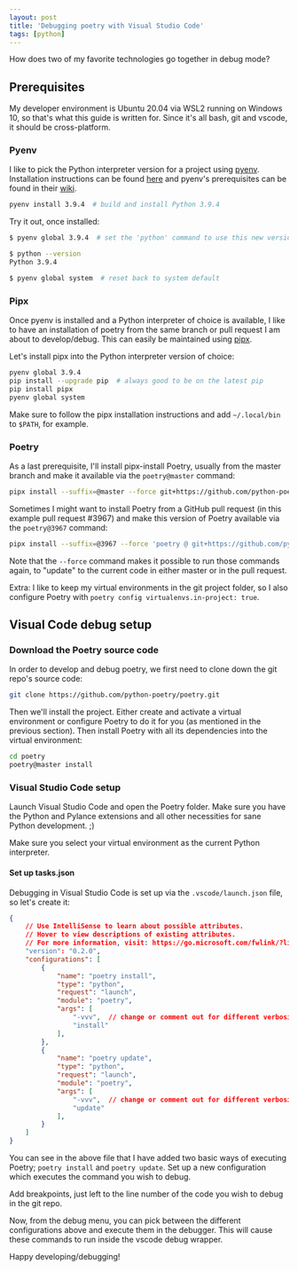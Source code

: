 ```yaml
---
layout: post
title: 'Debugging poetry with Visual Studio Code'
tags: [python]
---
```


How does two of my favorite technologies go together in debug mode?

<!--more-->

## Prerequisites

My developer environment is Ubuntu 20.04 via WSL2 running on Windows 10, so that's what this guide is written for. Since it's all bash, git and vscode, it should be cross-platform.

### Pyenv

I like to pick the Python interpreter version for a project using [pyenv](https://github.com/pyenv/pyenv). Installation instructions can be found [here](https://github.com/pyenv/pyenv-installer) and pyenv's prerequisites can be found in their [wiki](https://github.com/pyenv/pyenv/wiki).

```bash
pyenv install 3.9.4  # build and install Python 3.9.4
```

Try it out, once installed:

```bash
$ pyenv global 3.9.4  # set the 'python' command to use this new version

$ python --version
Python 3.9.4

$ pyenv global system  # reset back to system default
```

### Pipx

Once pyenv is installed and a Python interpreter of choice is available, I like to have an installation of poetry from the same branch or pull request I am about to develop/debug. This can easily be maintained using [pipx](https://github.com/pipxproject/pipx).

Let's install pipx into the Python interpreter version of choice:

```bash
pyenv global 3.9.4
pip install --upgrade pip  # always good to be on the latest pip
pip install pipx
pyenv global system
```

Make sure to follow the pipx installation instructions and add `~/.local/bin` to `$PATH`, for example.

### Poetry

As a last prerequisite, I'll install pipx-install Poetry, usually from the master branch and make it available via the `poetry@master` command:

```bash
pipx install --suffix=@master --force git+https://github.com/python-poetry/poetry.git'
```

Sometimes I might want to install Poetry from a GitHub pull request (in this example pull request #3967) and make this version of Poetry available via the `poetry@3967` command:

```bash
pipx install --suffix=@3967 --force 'poetry @ git+https://github.com/python-poetry/poetry.git@refs/pull/3967/head'
```

Note that the `--force` command makes it possible to run those commands again, to "update" to the current code in either master or in the pull request.

Extra: I like to keep my virtual environments in the git project folder, so I also configure Poetry with `poetry config virtualenvs.in-project: true`.

## Visual Code debug setup

### Download the Poetry source code

In order to develop and debug poetry, we first need to clone down the git repo's source code:

```bash
git clone https://github.com/python-poetry/poetry.git
```

Then we'll install the project. Either create and activate a virtual environment or configure Poetry to do it for you (as mentioned in the previous section). Then install Poetry with all its dependencies into the virtual environment:

```bash
cd poetry
poetry@master install
```

### Visual Studio Code setup

Launch Visual Studio Code and open the Poetry folder. Make sure you have the Python and Pylance extensions and all other necessities for sane Python development. ;)

Make sure you select your virtual environment as the current Python interpreter.

#### Set up tasks.json

Debugging in Visual Studio Code is set up via the `.vscode/launch.json` file, so let's create it:

```json
{
    // Use IntelliSense to learn about possible attributes.
    // Hover to view descriptions of existing attributes.
    // For more information, visit: https://go.microsoft.com/fwlink/?linkid=830387
    "version": "0.2.0",
    "configurations": [
        {
            "name": "poetry install",
            "type": "python",
            "request": "launch",
            "module": "poetry",
            "args": [
                "-vvv",  // change or comment out for different verbosity level
                "install"
            ],
        },
        {
            "name": "poetry update",
            "type": "python",
            "request": "launch",
            "module": "poetry",
            "args": [
                "-vvv",  // change or comment out for different verbosity level
                "update"
            ],
        }
    ]
}
```

You can see in the above file that I have added two basic ways of executing Poetry; `poetry install` and `poetry update`. Set up a new configuration which executes the command you wish to debug.

Add breakpoints, just left to the line number of the code you wish to debug in the git repo.

Now, from the debug menu, you can pick between the different configurations above and execute them in the debugger. This will cause these commands to run inside the vscode debug wrapper.

Happy developing/debugging!
